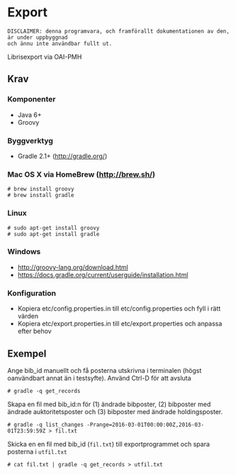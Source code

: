 # Export

    DISCLAIMER: denna programvara, och framförallt dokumentationen av den, är under uppbyggnad
    och ännu inte användbar fullt ut.

Librisexport via OAI-PMH

## Krav

### Komponenter

* Java 6+
* Groovy

### Byggverktyg

* Gradle 2.1+ (<http://gradle.org/>)

### Mac OS X via HomeBrew (http://brew.sh/)

    # brew install groovy
    # brew install gradle

### Linux

    # sudo apt-get install groovy
    # sudo apt-get install gradle

### Windows

* http://groovy-lang.org/download.html
* https://docs.gradle.org/current/userguide/installation.html

### Konfiguration

* Kopiera etc/config.properties.in till etc/config.properties och fyll i rätt värden
* Kopiera etc/export.properties.in till etc/export.properties och anpassa efter behov

## Exempel
Ange bib_id manuellt och få posterna utskrivna i terminalen (högst oanvändbart annat än i testsyfte). Använd Ctrl-D för att avsluta

    # gradle -q get_records
    
Skapa en fil med bib_id:n för (1) ändrade bibposter, (2) bibposter med ändrade auktoritetsposter och (3) bibposter med ändrade holdingsposter.

    # gradle -q list_changes -Prange=2016-03-01T00:00:00Z,2016-03-01T23:59:59Z > fil.txt

Skicka en en fil med bib_id (`fil.txt`) till exportprogrammet och spara posterna i `utfil.txt`

    # cat fil.txt | gradle -q get_records > utfil.txt
    
